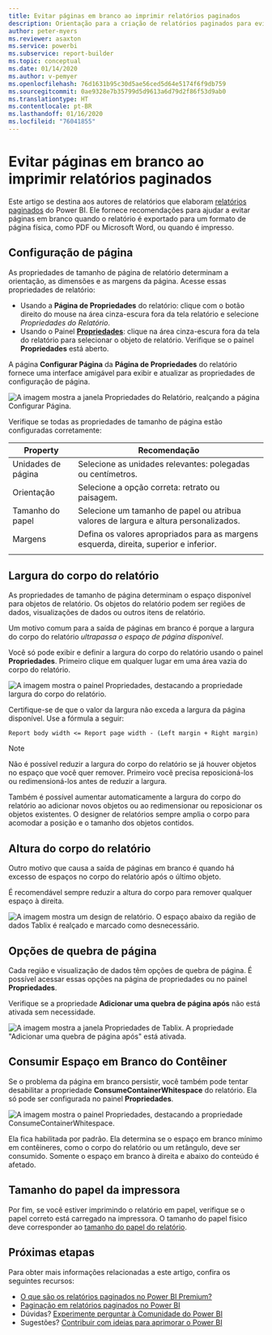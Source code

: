 ```yaml
---
title: Evitar páginas em branco ao imprimir relatórios paginados
description: Orientação para a criação de relatórios paginados para evitar páginas em branco na impressão.
author: peter-myers
ms.reviewer: asaxton
ms.service: powerbi
ms.subservice: report-builder
ms.topic: conceptual
ms.date: 01/14/2020
ms.author: v-pemyer
ms.openlocfilehash: 76d1631b95c30d5ae56ced5d64e5174f6f9db759
ms.sourcegitcommit: 0ae9328e7b35799d5d9613a6d79d2f86f53d9ab0
ms.translationtype: HT
ms.contentlocale: pt-BR
ms.lasthandoff: 01/16/2020
ms.locfileid: "76041855"
---
```

# <a name="avoid-blank-pages-when-printing-paginated-reports"></a>Evitar páginas em branco ao imprimir relatórios paginados

Este artigo se destina aos autores de relatórios que elaboram [relatórios paginados](../paginated-reports-report-builder-power-bi.md) do Power BI. Ele fornece recomendações para ajudar a evitar páginas em branco quando o relatório é exportado para um formato de página física, como PDF ou Microsoft Word, ou quando é impresso.

## <a name="page-setup"></a>Configuração de página

As propriedades de tamanho de página de relatório determinam a orientação, as dimensões e as margens da página. Acesse essas propriedades de relatório:

- Usando a **Página de Propriedades** do relatório: clique com o botão direito do mouse na área cinza-escura fora da tela relatório e selecione _Propriedades do Relatório_.
- Usando o Painel [**Propriedades**](../paginated-reports-report-design-view.md#4-properties-pane): clique na área cinza-escura fora da tela do relatório para selecionar o objeto de relatório. Verifique se o painel **Propriedades** está aberto.

A página **Configurar Página** da **Página de Propriedades** do relatório fornece uma interface amigável para exibir e atualizar as propriedades de configuração de página.

![A imagem mostra a janela Propriedades do Relatório, realçando a página Configurar Página.](media/report-paginated-blank-page/report-page-setup-properties.png)

Verifique se todas as propriedades de tamanho de página estão configuradas corretamente:

|Property|Recomendação|
|---------|---------|
|Unidades de página|Selecione as unidades relevantes: polegadas ou centímetros.|
|Orientação|Selecione a opção correta: retrato ou paisagem.|
|Tamanho do papel|Selecione um tamanho de papel ou atribua valores de largura e altura personalizados.|
|Margens|Defina os valores apropriados para as margens esquerda, direita, superior e inferior.|
|||

## <a name="report-body-width"></a>Largura do corpo do relatório

As propriedades de tamanho de página determinam o espaço disponível para objetos de relatório. Os objetos do relatório podem ser regiões de dados, visualizações de dados ou outros itens de relatório.

Um motivo comum para a saída de páginas em branco é porque a largura do corpo do relatório _ultrapassa o espaço de página disponível_.

Você só pode exibir e definir a largura do corpo do relatório usando o painel **Propriedades**. Primeiro clique em qualquer lugar em uma área vazia do corpo do relatório.

![A imagem mostra o painel Propriedades, destacando a propriedade largura do corpo do relatório.](media/report-paginated-blank-page/report-body-properties-width.png)

Certifique-se de que o valor da largura não exceda a largura da página disponível. Use a fórmula a seguir:

```Report body width <= Report page width - (Left margin + Right margin)```

> [!NOTE]
> Não é possível reduzir a largura do corpo do relatório se já houver objetos no espaço que você quer remover. Primeiro você precisa reposicioná-los ou redimensioná-los antes de reduzir a largura.
>
> Também é possível aumentar automaticamente a largura do corpo do relatório ao adicionar novos objetos ou ao redimensionar ou reposicionar os objetos existentes. O designer de relatórios sempre amplia o corpo para acomodar a posição e o tamanho dos objetos contidos.

## <a name="report-body-height"></a>Altura do corpo do relatório

Outro motivo que causa a saída de páginas em branco é quando há excesso de espaços no corpo do relatório após o último objeto.

É recomendável sempre reduzir a altura do corpo para remover qualquer espaço à direita.

![A imagem mostra um design de relatório. O espaço abaixo da região de dados Tablix é realçado e marcado como desnecessário.](media/report-paginated-blank-page/report-body-remove-trailing-space.png)

## <a name="page-break-options"></a>Opções de quebra de página

Cada região e visualização de dados têm opções de quebra de página. É possível acessar essas opções na página de propriedades ou no painel **Propriedades**.

Verifique se a propriedade **Adicionar uma quebra de página após** não está ativada sem necessidade.

![A imagem mostra a janela Propriedades de Tablix. A propriedade "Adicionar uma quebra de página após" está ativada.](media/report-paginated-blank-page/data-region-page-break-option-after.png)

## <a name="consume-container-whitespace"></a>Consumir Espaço em Branco do Contêiner

Se o problema da página em branco persistir, você também pode tentar desabilitar a propriedade **ConsumeContainerWhitespace** do relatório. Ela só pode ser configurada no painel **Propriedades**.

![A imagem mostra o painel Propriedades, destacando a propriedade ConsumeContainerWhitespace.](media/report-paginated-blank-page/report-properties-consumecontainerwhitespace.png)

Ela fica habilitada por padrão. Ela determina se o espaço em branco mínimo em contêineres, como o corpo do relatório ou um retângulo, deve ser consumido. Somente o espaço em branco à direita e abaixo do conteúdo é afetado.

## <a name="printer-paper-size"></a>Tamanho do papel da impressora

Por fim, se você estiver imprimindo o relatório em papel, verifique se o papel correto está carregado na impressora. O tamanho do papel físico deve corresponder ao [tamanho do papel do relatório](#page-setup).

## <a name="next-steps"></a>Próximas etapas

Para obter mais informações relacionadas a este artigo, confira os seguintes recursos:

- [O que são os relatórios paginados no Power BI Premium?](../paginated-reports-report-builder-power-bi.md)
- [Paginação em relatórios paginados no Power BI](../paginated-reports-pagination.md)
- Dúvidas? [Experimente perguntar à Comunidade do Power BI](https://community.powerbi.com/)
- Sugestões? [Contribuir com ideias para aprimorar o Power BI](https://ideas.powerbi.com)
